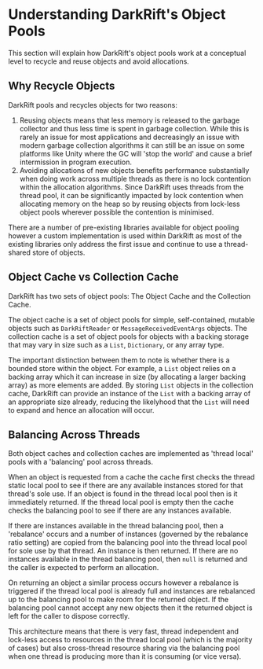 # Understanding DarkRift's Object Pools
This section will explain how DarkRift's object pools work at a conceptual level to recycle and reuse objects and avoid allocations.

## Why Recycle Objects
DarkRift pools and recycles objects for two reasons:
1. Reusing objects means that less memory is released to the garbage collector and thus less time is spent in garbage collection. While this is rarely an issue for most applications and decreasingly an issue with modern garbage collection algorithms it can still be an issue on some platforms like Unity where the GC will 'stop the world' and cause a brief intermission in program execution.
2. Avoiding allocations of new objects benefits performance substantially when doing work across multiple threads as there is no lock contention within the allocation algorithms. Since DarkRift uses threads from the thread pool, it can be significantly impacted by lock contention when allocating memory on the heap so by reusing objects from lock-less object pools wherever possible the contention is minimised.

There are a number of pre-existing libraries available for object pooling however a custom implementation is used within DarkRift as most of the existing libraries only address the first issue and continue to use a thread-shared store of objects.

## Object Cache vs Collection Cache
DarkRift has two sets of object pools: The Object Cache and the Collection Cache.

The object cache is a set of object pools for simple, self-contained, mutable objects such as `DarkRiftReader` or `MessageReceivedEventArgs` objects. The collection cache is a set of object pools for objects with a backing storage that may vary in size such as a `List`, `Dictionary`, or any array type.

The important distinction between them to note is whether there is a bounded store within the object. For example, a `List` object relies on a backing array which it can increase in size (by allocating a larger backing array) as more elements are added. By storing `List` objects in the collection cache, DarkRift can provide an instance of the `List` with a backing array of an appropriate size already, reducing the likelyhood that the `List` will need to expand and hence an allocation will occur.

## Balancing Across Threads
Both object caches and collection caches are implemented as 'thread local' pools with a 'balancing' pool across threads.

When an object is requested from a cache the cache first checks the thread static local pool to see if there are any available instances stored for that thread's sole use. If an object is found in the thread local pool then is it immediately returned. If the thread local pool is empty then the cache checks the balancing pool to see if there are any instances available.

If there are instances available in the thread balancing pool, then a 'rebalance' occurs and a number of instances (governed by the rebalance ratio setting) are copied from the balancing pool into the thread local pool for sole use by that thread. An instance is then returned. If there are no instances available in the thread balancing pool, then `null` is returned and the caller is expected to perform an allocation.

On returning an object a similar process occurs however a rebalance is triggered if the thread local pool is already full and instances are rebalanced up to the balancing pool to make room for the returned object. If the balancing pool cannot accept any new objects then it the returned object is left for the caller to dispose correctly.

This architecture means that there is very fast, thread independent and lock-less access to resources in the thread local pool (which is the majority of cases) but also cross-thread resource sharing via the balancing pool when one thread is producing more than it is consuming (or vice versa).
